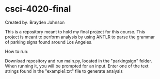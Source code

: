 # csci-4020-final

Created by: Brayden Johnson

This is a repository meant to hold my final project for this course. This project is meant to perform analysis by using ANTLR to parse the grammar of parking signs found around Los Angeles.

How to run:

Download repository and run main.py, located in the "parkingsign" folder. When running it, you will be prompted for an input. Enter one of the text strings found in the "example1.txt" file to generate analysis
